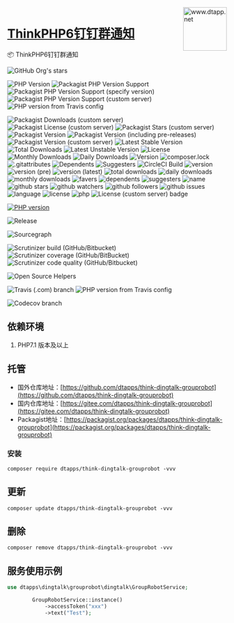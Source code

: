<img align="right" width="100" src="https://kodo-cdn.dtapp.net/04/999e9f2f06d396968eacc10ce9bc8a.png" alt="www.dtapp.net"/>

<h1 align="left"><a href="https://www.dtapp.net/">ThinkPHP6钉钉群通知</a></h1>

📦 ThinkPHP6钉钉群通知

[comment]: <> (dtapps)
![GitHub Org's stars](https://img.shields.io/github/stars/dtapps?style=for-the-badge)

[comment]: <> (php)
![PHP Version](https://img.shields.io/badge/php-%3E%3D7.1-8892BF.svg?style=for-the-badge)
![Packagist PHP Version Support](https://img.shields.io/packagist/php-v/dtapps/think-dingtalk-grouprobot?style=for-the-badge)
![Packagist PHP Version Support (specify version)](https://img.shields.io/packagist/php-v/dtapps/think-dingtalk-grouprobot/master)
![Packagist PHP Version Support (custom server)](https://img.shields.io/packagist/php-v/dtapps/think-dingtalk-grouprobot?style=for-the-badge)
![PHP version from Travis config](https://img.shields.io/travis/php-v/dtapps/think-dingtalk-grouprobot/master)

[comment]: <> (packagist.org)
![Packagist Downloads (custom server)](https://img.shields.io/packagist/dt/dtapps/think-dingtalk-grouprobot?style=for-the-badge)
![Packagist License (custom server)](https://img.shields.io/packagist/l/dtapps/think-dingtalk-grouprobot?style=for-the-badge)
![Packagist Stars (custom server)](https://img.shields.io/packagist/stars/dtapps/think-dingtalk-grouprobot?style=for-the-badge)
![Packagist Version](https://img.shields.io/packagist/v/dtapps/think-dingtalk-grouprobot?style=for-the-badge)
![Packagist Version (including pre-releases)](https://img.shields.io/packagist/v/dtapps/think-dingtalk-grouprobot?include_prereleases&style=for-the-badge)
![Packagist Version (custom server)](https://img.shields.io/packagist/v/dtapps/think-dingtalk-grouprobot?style=for-the-badge)
![Latest Stable Version](https://poser.pugx.org/dtapps/think-dingtalk-grouprobot/v)
![Total Downloads](https://poser.pugx.org/dtapps/think-dingtalk-grouprobot/downloads)
![Latest Unstable Version](https://poser.pugx.org/dtapps/think-dingtalk-grouprobot/v/unstable)
![License](https://poser.pugx.org/dtapps/think-dingtalk-grouprobot/license)
![Monthly Downloads](https://poser.pugx.org/dtapps/think-dingtalk-grouprobot/d/monthly)
![Daily Downloads](https://poser.pugx.org/dtapps/think-dingtalk-grouprobot/d/daily)
![Version](https://poser.pugx.org/dtapps/think-dingtalk-grouprobot/version)
![composer.lock](https://poser.pugx.org/dtapps/think-dingtalk-grouprobot/composerlock)
![.gitattributes](https://poser.pugx.org/dtapps/think-dingtalk-grouprobot/gitattributes)
![Dependents](https://poser.pugx.org/dtapps/think-dingtalk-grouprobot/dependents)
![Suggesters](https://poser.pugx.org/dtapps/think-dingtalk-grouprobot/suggesters)
![CircleCI Build](https://poser.pugx.org/dtapps/think-dingtalk-grouprobot/circleci)
![version](https://badgen.net/packagist/v/dtapps/think-dingtalk-grouprobot)
![version (pre)](https://badgen.net/packagist/v/dtapps/think-dingtalk-grouprobot/pre)
![version (latest)](https://badgen.net/packagist/v/dtapps/think-dingtalk-grouprobot/latest)
![total downloads](https://badgen.net/packagist/dt/dtapps/think-dingtalk-grouprobot)
![daily downloads](https://badgen.net/packagist/dd/dtapps/think-dingtalk-grouprobot)
![monthly downloads](https://badgen.net/packagist/dm/dtapps/think-dingtalk-grouprobot)
![favers](https://badgen.net/packagist/favers/dtapps/think-dingtalk-grouprobot)
![dependents](https://badgen.net/packagist/dependents/dtapps/think-dingtalk-grouprobot)
![suggesters ](https://badgen.net/packagist/suggesters/dtapps/think-dingtalk-grouprobot)
![name](https://badgen.net/packagist/name/dtapps/think-dingtalk-grouprobot)
![github stars](https://badgen.net/packagist/ghs/dtapps/think-dingtalk-grouprobot)
![github watchers](https://badgen.net/packagist/ghw/dtapps/think-dingtalk-grouprobot)
![github followers](https://badgen.net/packagist/ghf/dtapps/think-dingtalk-grouprobot)
![github issues](https://badgen.net/packagist/ghi/dtapps/think-dingtalk-grouprobot)
![language](https://badgen.net/packagist/lang/dtapps/think-dingtalk-grouprobot)
![license](https://badgen.net/packagist/license/dtapps/think-dingtalk-grouprobot)
![php](https://badgen.net/packagist/php/dtapps/think-dingtalk-grouprobot)
![License (custom server) badge](https://badgen.net/packagist/l/dtapps/think-dingtalk-grouprobot?server=https%3A%2F%2Fpackagist.org)

[comment]: <> (badge.fury.io)
[![PHP version](https://badge.fury.io/ph/dtapps%2Fthink-dingtalk-grouprobot.svg)](https://badge.fury.io/ph/dtapps%2Fthink-dingtalk-grouprobot)

[comment]: <> (github.com)
![Release](https://img.shields.io/github/release/dtapps/think-dingtalk-grouprobot.svg?style=flat-square)

[comment]: <> (sourcegraph.com)
![Sourcegraph](https://sourcegraph.com/github.com/dtapps/think-dingtalk-grouprobot/-/badge.svg)

[comment]: <> (scrutinizer-ci.com)
![Scrutinizer build (GitHub/Bitbucket)](https://img.shields.io/scrutinizer/build/g/dtapps/think-dingtalk-grouprobot/master?style=for-the-badge)
![Scrutinizer coverage (GitHub/BitBucket)](https://img.shields.io/scrutinizer/coverage/g/dtapps/think-dingtalk-grouprobot/master?style=for-the-badge)
![Scrutinizer code quality (GitHub/Bitbucket)](https://img.shields.io/scrutinizer/quality/g/dtappd/think-dingtalk-grouprobot/master?style=for-the-badge)

[comment]: <> (www.codetriage.com)
![Open Source Helpers](https://www.codetriage.com/dtapps/think-dingtalk-grouprobot/badges/users.svg)

[comment]: <> (www.travis-ci.com)
![Travis (.com) branch](https://img.shields.io/travis/com/dtapps/think-dingtalk-grouprobot/master)
![PHP version from Travis config](https://img.shields.io/travis/php-v/dtapps/think-dingtalk-grouprobot/master?style=for-the-badge)

[comment]: <> (app.codecov.io)
![Codecov branch](https://img.shields.io/codecov/c/github/dtapps/think-dingtalk-grouprobot/master?style=for-the-badge)

## 依赖环境

1. PHP7.1 版本及以上

## 托管

- 国外仓库地址：[https://github.com/dtapps/think-dingtalk-grouprobot](https://github.com/dtapps/think-dingtalk-grouprobot)
- 国内仓库地址：[https://gitee.com/dtapps/think-dingtalk-grouprobot](https://gitee.com/dtapps/think-dingtalk-grouprobot)
- Packagist地址：[https://packagist.org/packages/dtapps/think-dingtalk-grouprobot](https://packagist.org/packages/dtapps/think-dingtalk-grouprobot)

### 安装

```text
composer require dtapps/think-dingtalk-grouprobot -vvv
```

## 更新

```text
composer update dtapps/think-dingtalk-grouprobot -vvv
```

## 删除

```text
composer remove dtapps/think-dingtalk-grouprobot -vvv
```

## 服务使用示例

```php
use dtapps\dingtalk\grouprobot\dingtalk\GroupRobotService;

        GroupRobotService::instance()
            ->accessToken("xxx")
            ->text("Test");
```
